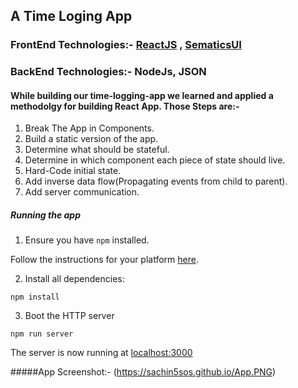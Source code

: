 ## A Time Loging App
### FrontEnd Technologies:- [ReactJS](https://reactjs.org/) , [SematicsUI](https://semantic-ui.com/)
### BackEnd Technologies:-  NodeJs, JSON

#### While building our time-logging-app we learned and applied a methodolgy for building React App. Those Steps are:-
1. Break The App in Components.
2. Build a static version of the app.
3. Determine what should be stateful.
4. Determine in which component each piece of state should live.
5. Hard-Code initial state.
6. Add inverse data flow(Propagating events from child to parent).
7. Add server communication.



##### Running the app

1. Ensure you have `npm` installed.

Follow the instructions for your platform [here](https://github.com/npm/npm).

2. Install all dependencies:

````
npm install
````

3. Boot the HTTP server

````
npm run server
````

The server is now running at [localhost:3000](localhost:3000)



#####App Screenshot:- 
(https://sachin5sos.github.io/App.PNG)

